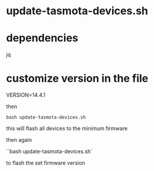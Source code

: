 # update-tasmota-devices.sh


# dependencies

jq


# customize version in the file

VERSION=14.4.1

then 

`bash update-tasmota-devices.sh`

this will flash all devices to the minimum firmware


then again 

``bash update-tasmota-devices.sh`

to flash the set firmware version
